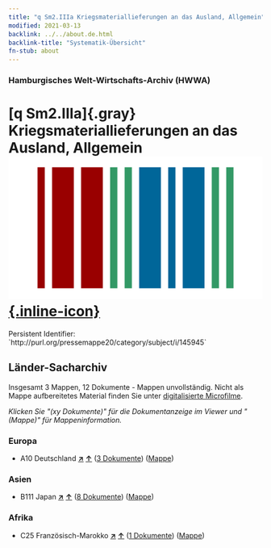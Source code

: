 ```yaml
---
title: "q Sm2.IIIa Kriegsmateriallieferungen an das Ausland, Allgemein"
modified: 2021-03-13
backlink: ../../about.de.html
backlink-title: "Systematik-Übersicht"
fn-stub: about
---
```


### Hamburgisches Welt-Wirtschafts-Archiv (HWWA)

# [q Sm2.IIIa]{.gray}&#8201; Kriegsmateriallieferungen an das Ausland, Allgemein &#160; [![Wikidata](/images/Wikidata-logo.svg "Wikidata"){.inline-icon}](http://www.wikidata.org/entity/Q104711374)

<div class="hint">Persistent Identifier: `http://purl.org/pressemappe20/category/subject/i/145945`</div>







## Länder-Sacharchiv




Insgesamt 3 Mappen, 12 Dokumente - Mappen unvollständig.
Nicht als Mappe aufbereitetes Material finden Sie unter [digitalisierte Microfilme](/film/h1_sh.de.html).

_Klicken Sie "(xy Dokumente)" für die Dokumentanzeige im Viewer und "(Mappe)" für Mappeninformation._




### Europa

- A10 Deutschland [**&nearr;**](../../../geo/i/126128/about.de.html "Deutschland (alle Mappen)") [**&uarr;**](../../../geo/about.de.html#A10 "Ländersystematik") (<a href="https://pm20.zbw.eu/iiifview/folder/sh/126128,145945" title="über: Deutschland : Kriegsmateriallieferungen an das Ausland, Allgemein" target="_blank">3 Dokumente</a>) ([Mappe](../../../../folder/sh/1261xx/126128/1459xx/145945/about.de.html))

### Asien

- B111 Japan [**&nearr;**](../../../geo/i/141272/about.de.html "Japan (alle Mappen)") [**&uarr;**](../../../geo/about.de.html#B111 "Ländersystematik") (<a href="https://pm20.zbw.eu/iiifview/folder/sh/141272,145945" title="über: Japan : Kriegsmateriallieferungen an das Ausland, Allgemein" target="_blank">8 Dokumente</a>) ([Mappe](../../../../folder/sh/1412xx/141272/1459xx/145945/about.de.html))

### Afrika

- C25 Französisch-Marokko [**&nearr;**](../../../geo/i/141358/about.de.html "Französisch-Marokko (alle Mappen)") [**&uarr;**](../../../geo/about.de.html#C25 "Ländersystematik") (<a href="https://pm20.zbw.eu/iiifview/folder/sh/141358,145945" title="über: Französisch-Marokko : Kriegsmateriallieferungen an das Ausland, Allgemein" target="_blank">1 Dokumente</a>) ([Mappe](../../../../folder/sh/1413xx/141358/1459xx/145945/about.de.html))








